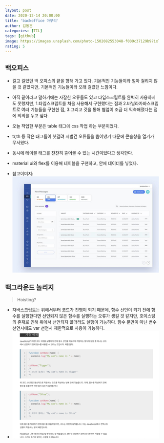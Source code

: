 ```yaml
---
layout: post
date: 2020-12-14 20:00:00
title: 'backoffice 마무리'
author: 김동훈
categories: [TIL]
tags: [github]
image: https://images.unsplash.com/photo-1502082553048-f009c37129b9?ixlib=rb-1.2.1&ixid=eyJhcHBfaWQiOjEyMDd9&auto=format&fit=crop&w=3450&q=80
rating: 5
---
```


## 백오피스
- 길고 길었던 백 오피스의 끝을 향해 가고 있다. 기본적인 기능들이라 얼마 걸리지 않을 것 같았지만, 기본적인 기능들이라 오래 걸렸던 느낌이다.

- 아직 끝이라고 말하기에는 자잘한 오류들도 있고 타입스크립트를 완벽히 사용하지도 못했지만,
 1.타입스크립트를 처음 사용해서 구현했다는 점과
 2.바닐라자바스크립트로 여러 기능들을 구현한 점,
 3.그리고 깃을 통해 협업이 조금 더 익숙해졌다는 점에 의의를 두고 싶다.

- 오늘 작업한 부분은 table 태그에 css 작업 하는 부분이었다.
- tr,th 등 작은 태그들이 헷갈려 시벌건 오류들을 뿜어냈기 때문에 콘솔창을 열기가 무서웠다.
- 동시에 테이블 태그를 찬찬히 뜯어볼 수 있는 시간이었다고 생각한다.
- material ui와 flex를 이용해 테이블을 구현하고, 안에 데이터를 넣었다.
- 참고이미지: ![](2020-12-14-17-13-27.png)

## 백그라운드 놀리지
> Hoisting?
- 자바스크립트는 위에서부터 코드가 진행이 되기 때문에, 함수 선언이 되기 전에 함수를 실행한다면 선언되지 않은 함수를 실행하는 오류가 생길 것 같지만, 호이스팅의 존재로 인해 위에서 선언되지 않더라도 실행이 가능하다.  함수 뿐만이 아닌 변수선언시에도 var 선언시 제한적으로 사용이 가능하다.
- ![](2020-12-14-17-12-23.png)



